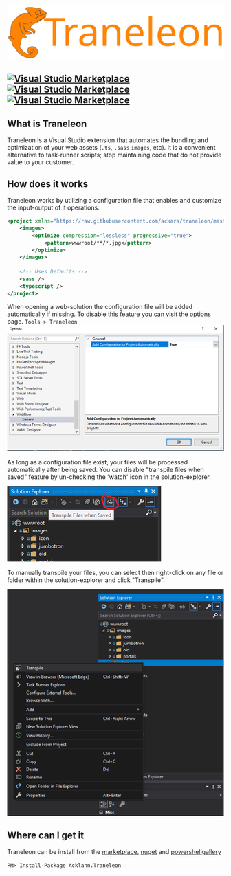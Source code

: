 ﻿![Traneleon](art/banner.svg)

[![Visual Studio Marketplace](https://img.shields.io/vscode-marketplace/v/ackara.traneleon.svg?style=flat-square)](https://marketplace.visualstudio.com/items?itemName=ackara.traneleon)
[![Visual Studio Marketplace](https://img.shields.io/vscode-marketplace/d/ackara.traneleon.svg?style=flat-square)](https://marketplace.visualstudio.com/items?itemName=acklann.traneleon)
[![Visual Studio Marketplace](https://img.shields.io/vscode-marketplace/r/ackara.traneleon.svg?style=flat-square)](https://marketplace.visualstudio.com/items?itemName=acklann.traneleon)
---

## What is Traneleon
Traneleon is a Visual Studio extension that automates the bundling and optimization of your web assets (`.ts`, `.sass` `images`, etc). It is a convenient alternative to task-runner scripts; stop maintaining code that do not provide value to your customer.

## How does it works
Traneleon works by utilizing a configuration file that enables and customize the input-output of it operations.

```xml
<project xmlns="https://raw.githubusercontent.com/ackara/traneleon/master/src/core/intellisense.xsd">
    <images>
        <optimize compression="lossless" progressive="true">
            <pattern>wwwroot/**/*.jpg</pattern>
        </optimize>
    </images>
    
    <!-- Uses Defaults -->
    <sass />
    <typescript />
</project>
```
When opening a web-solution the configuration file will be added automatically if missing. To disable this feature you can visit the options page. `Tools > Traneleon`
![settings](art/screenshots/options.png)

As long as a configuration file exist, your files will be processed automatically after being saved. You can disable "transpile files when saved" feature by un-checking the 'watch' icon in the solution-explorer.

![watch button](art/screenshots/onsave.png)

To manually transpile your files, you can select then right-click on any file or folder within the solution-explorer and click "Transpile".

![transpile button](art/screenshots/item.png)

## Where can I get it
Traneleon can be install from the [marketplace](https://marketplace.visualstudio.com/items?itemName=acklann.traneleon), [nuget](https://www.nuget.org/packages/acklann.traneleon/) and [powershellgallery](https://www.powershellgallery.com/packages/traneleon/)

`PM> Install-Package Acklann.Traneleon`
